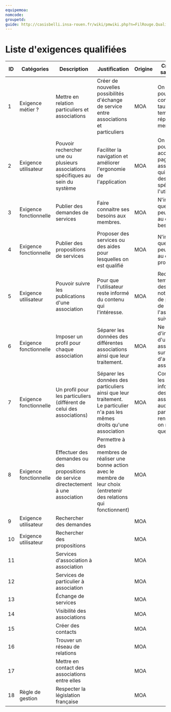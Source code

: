 ```yaml
---
equipemoa: 
nomcode: 
groupetd: 
guide: http://casisbelli.insa-rouen.fr/wiki/pmwiki.php?n=FilRouge.QualifierExigence
---
```

# Liste d'exigences qualifiées







| ID | Catégories             | Description                                                                             | Justification                                                                                                                  | Origine                | Critères de satisfaction                                                                                         | Contentement MOA | Mécontentement MOA | Exigences Dépendantes | Exigences conflictuelles |
|----|------------------------|-----------------------------------------------------------------------------------------|--------------------------------------------------------------------------------------------------------------------------------|------------------------|------------------------------------------------------------------------------------------------------------------|------------------|--------------------|-----------------------|--------------------------|
| 1  | Exigence métier ?      | Mettre en relation particuliers et associations                                         | Créer de nouvelles possibilités d'échange de service entre associations et particuliers                                        | MOA                    | On doit pouvoir consulter les taux et le temps de réponse des membres                                            | 3                | 5                  |                       |                          |
| 2  | Exigence utilisateur   | Pouvoir rechercher une ou plusieurs associations spécifiques au sein du système         | Faciliter la navigation et améliorer l'ergonomie de l'application                                                              | MOA                    | On doit pouvoir accéder à la page d'une association qui répond à des critères spécifiés par l'utilisateur.       | 4                | 4                  |                       |                          |
| 3  | Exigence fonctionnelle | Publier des demandes de services                                                        | Faire connaitre ses besoins aux membres.                                                                                       | MOA                    | N'importe quel membre peut accéder au détail du besoin.                                                          | 2                | 5                  |                       |                          |
| 4  | Exigence fonctionnelle | Publier des propositions de services                                                    | Proposer des services ou des aides pour lesquelles on est qualifié                                                             | MOA                    | N'importe quel membre peut accéder au détail de la proposition.                                                  | 2                | 5                  |                       |                          |
| 5  | Exigence utilisateur   | Pouvoir suivre les publications d'une association                                       | Pour que l'utilisateur reste informé du contenu qui l'intéresse.                                                               | MOA                    | Recevoir en temps réel des notifications de publication de l'association suivie.                                 | 5                | 2                  |                       |                          |
| 6  | Exigence fonctionnelle | Imposer un profil pour chaque association                                               | Séparer les données des différentes associations ainsi que leur traitement.                                                    | MOA                    | Ne pas voir d'informations d'une autre association sur le profil d'autres assocations.                           | 2                | 5                  |                       |                          |
| 7  | Exigence fonctionnelle | Un profil pour les particuliers (différent de celui des associations)                   | Séparer les données des particuliers  ainsi que leur traitement. Le particulier n'a pas les mêmes droits qu'une association    | MOA                    | Concernant les informations des associations auquel le particulier a rendu service, on n'affichera que leur nom. | 2                | 5                  |                       |                          |
| 8  | Exigence fonctionnelle | Effectuer des demandes ou des propositions de service directectement  à une association | Permettre à des membres de réaliser une bonne action avec le membre de leur choix (entretenir des relations qui fonctionnent)  | MOA                    |                                                                                                                  |                  |                    |                       |                          |
| 9  | Exigence utilisateur   | Rechercher des demandes                                                                 |                                                                                                                                | MOA                    |                                                                                                                  |                  |                    |                       |                          |
| 10 | Exigence utilisateur   | Rechercher des propositions                                                             |                                                                                                                                | MOA                    |                                                                                                                  |                  |                    |                       |                          |
| 11 |                        | Services d'association à association                                                    |                                                                                                                                | MOA                    |                                                                                                                  |                  |                    |                       |                          |
| 12 |                        | Services de particulier à association                                                   |                                                                                                                                | MOA                    |                                                                                                                  |                  |                    |                       |                          |
| 13 |                        | Échange de services                                                                     |                                                                                                                                | MOA                    |                                                                                                                  |                  |                    |                       |                          |
| 14 |                        | Visibilité des associations                                                             |                                                                                                                                | MOA                    |                                                                                                                  |                  |                    |                       |                          |
| 15 |                        | Créer des contacts                                                                      |                                                                                                                                | MOA                    |                                                                                                                  |                  |                    |                       |                          |
| 16 |                        | Trouver un réseau de relations                                                          |                                                                                                                                | MOA                    |                                                                                                                  |                  |                    |                       |                          |
| 17 |                        | Mettre en contact des associations entre elles                                          |                                                                                                                                | MOA                    |                                                                                                                  |                  |                    |                       |                          |
| 18 | Règle de gestion       | Respecter la législation française                                                      |                                                                                                                                | MOA                    |                                                                                                                  |                  |                    |                       |                          |
